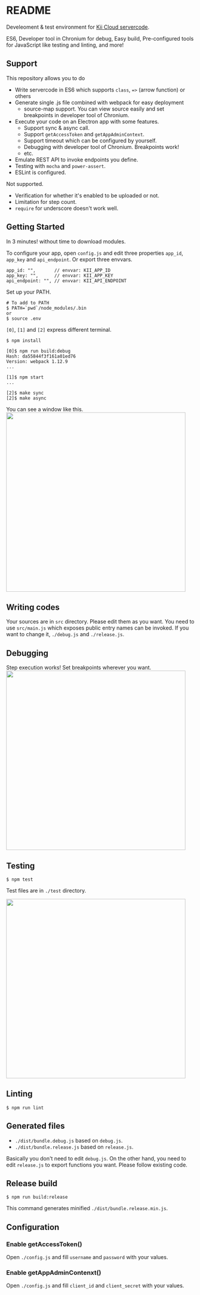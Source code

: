 # README

Develeoment & test environment for [Kii Cloud servercode](http://docs.kii.com/en/guides/serverextension/).

ES6, Developer tool in Chronium for debug, Easy build,
Pre-configured tools for JavaScript like testing and linting,
and more!


## Support
This repository allows you to do
- Write servercode in ES6 which supports `class`, `=>` (arrow function) or others
- Generate single .js file combined with webpack for easy deployment
  * source-map support. You can view source easily and set breakpoints in developer tool of Chronium.
- Execute your code on an Electron app with some features.
  * Support sync & async call.
  * Support `getAccessToken` and `getAppAdminContext`.
  * Support timeout which can be configured by yourself.
  * Debugging with developer tool of Chronium. Breakpoints work!
  * etc.
- Emulate REST API to invoke endpoints you define.
- Testing with `mocha` and `power-assert`.
- ESLint is configured.


Not supported.
- Verification for whether it's enabled to be uploaded or not.
- Limitation for step count.
- `require` for underscore doesn't work well.


## Getting Started
In 3 minutes! without time to download modules.

To configure your app, open `config.js` and edit three properties
`app_id`, `app_key` and `api_endpoint`. Or export three envvars.
```
app_id: "",       // envvar: KII_APP_ID
app_key: "",      // envvar: KII_APP_KEY
api_endpoint: "", // envvar: KII_API_ENDPOINT
```

Set up your PATH.
```
# To add to PATH
$ PATH=`pwd`/node_modules/.bin
or
$ source .env
```

`[0]`, `[1]` and `[2]` express different terminal.
```
$ npm install

[0]$ npm run build:debug
Hash: da55844f3f161a01ed76
Version: webpack 1.12.9
...

[1]$ npm start
...

[2]$ make sync
[2]$ make async
```

You can see a window like this.
<img width="480px" src="https://59c5872c.jp.kiiapps.com/api/x/s.d3d808a00022-0f9b-5e11-ddea-081a754a"/>


## Writing codes
Your sources are in `src` directory. Please edit them as you want.
You need to use `src/main.js` which exposes public entry names can be invoked.
If you want to change it, `./debug.js` and `./release.js`.


## Debugging
Step execution works! Set breakpoints wherever you want.
<img width="480px" src="https://59c5872c.jp.kiiapps.com/api/x/s.350948a00022-ced9-5e11-266b-0d435104"/>


## Testing
```
$ npm test
```

Test files are in `./test` directory.

<img width="480px" src="https://59c5872c.jp.kiiapps.com/api/x/s.5a8848a00022-d4e9-5e11-366b-028d18b1"/>


## Linting
```
$ npm run lint
```


## Generated files
* `./dist/bundle.debug.js` based on `debug.js`.
* `./dist/bundle.release.js` based on `release.js`.

Basically you don't need to edit `debug.js`.
On the other hand, you need to edit `release.js` to export functions you want. Please follow existing code.


## Release build
```
$ npm run build:release
```
This command generates minified `./dist/bundle.release.min.js`.


## Configuration
### Enable getAccessToken()
Open `./config.js` and fill `username` and `password` with your values.

### Enable getAppAdminContenxt()
Open `./config.js` and fill `client_id` and `client_secret` with your values.


